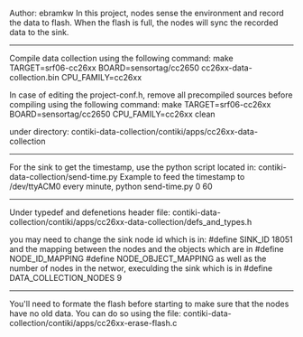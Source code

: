 Author: ebramkw
In this project, nodes sense the environment and record the data to flash.
When the flash is full, the nodes will sync the recorded data to the sink.

*****************************************************

Compile data collection using the following command:
make TARGET=srf06-cc26xx BOARD=sensortag/cc2650 cc26xx-data-collection.bin CPU_FAMILY=cc26xx

In case of editing the project-conf.h, remove all precompiled sources before compiling using the following command:
make TARGET=srf06-cc26xx BOARD=sensortag/cc2650 CPU_FAMILY=cc26xx clean

under directory: contiki-data-collection/contiki/apps/cc26xx-data-collection

*****************************************************

For the sink to get the timestamp, use the python script located in: contiki-data-collection/send-time.py
Example to feed the timestamp to /dev/ttyACM0 every minute, python send-time.py 0 60

*****************************************************

Under typedef and defenetions header file: contiki-data-collection/contiki/apps/cc26xx-data-collection/defs_and_types.h

you may need to change the sink node id which is in:
#define SINK_ID 18051
and the mapping between the nodes and the objects which are in
#define NODE_ID_MAPPING
#define NODE_OBJECT_MAPPING
as well as the number of nodes in the networ, execulding the sink which is in
#define DATA_COLLECTION_NODES 9

*****************************************************

You'll need to formate the flash before starting to make sure that the nodes have no old data.
You can do so using the file: contiki-data-collection/contiki/apps/cc26xx-erase-flash.c